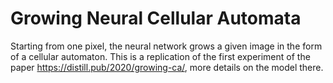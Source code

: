 # Growing Neural Cellular Automata
Starting from one pixel, the neural network grows a given image in the form of a cellular automaton. This is a replication of the first experiment of the paper https://distill.pub/2020/growing-ca/, more details on the model there.
